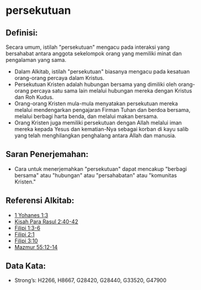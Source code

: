 # persekutuan

## Definisi:

Secara umum, istilah "persekutuan" mengacu pada interaksi yang bersahabat antara anggota sekelompok orang yang memiliki minat dan pengalaman yang sama.

* Dalam Alkitab, istilah "persekutuan" biasanya mengacu pada kesatuan orang-orang percaya dalam Kristus.
* Persekutuan Kristen adalah hubungan bersama yang dimiliki oleh orang-orang percaya satu sama lain melalui hubungan mereka dengan Kristus dan Roh Kudus.
* Orang-orang Kristen mula-mula menyatakan persekutuan mereka melalui mendengarkan pengajaran Firman Tuhan dan berdoa bersama, melalui berbagi harta benda, dan melalui makan bersama.
* Orang Kristen juga memiliki persekutuan dengan Allah melalui iman mereka kepada Yesus dan kematian-Nya sebagai korban di kayu salib yang telah menghilangkan penghalang antara Allah dan manusia.

## Saran Penerjemahan:

* Cara untuk menerjemahkan "persekutuan" dapat mencakup "berbagi bersama" atau "hubungan" atau "persahabatan" atau "komunitas Kristen."

## Referensi Alkitab:

* [1 Yohanes 1:3](rc://en/tn/help/1jn/01/03)
* [Kisah Para Rasul 2:40-42](rc://en/tn/help/act/02/40)
* [Filipi 1:3-6](rc://en/tn/help/php/01/03)
* [Filipi 2:1](rc://en/tn/help/php/02/01)
* [Filipi 3:10](rc://en/tn/help/php/03/10)
* [Mazmur 55:12-14](rc://en/tn/help/psa/055/012)

## Data Kata:

* Strong’s: H2266, H8667, G28420, G28440, G33520, G47900
